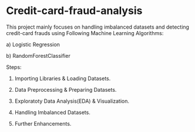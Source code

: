 # Credit-card-fraud-analysis

This project mainly focuses on handling imbalanced datasets and detecting credit-card frauds using Following Machine Learning Algorithms:

a) Logistic Regression

b) RandomForestClassifier


Steps:

1) Importing Libraries & Loading Datasets.

2) Data Preprocessing & Preparing Datasets.

3) Exploratoty Data Analysis(EDA) & Visualization.

4) Handling Imbalanced Datasets. 

5) Further Enhancements.
